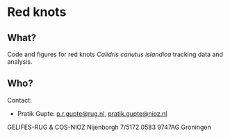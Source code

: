 # Red knots

## What?

Code and figures for red knots *Calidris canutus islandica* tracking data and analysis.

## Who?

Contact:
- Pratik Gupte: p.r.gupte@rug.nl, pratik.gupte@nioz.nl

GELIFES-RUG & COS-NIOZ
Nijenborgh 7/5172.0583 9747AG Groningen
